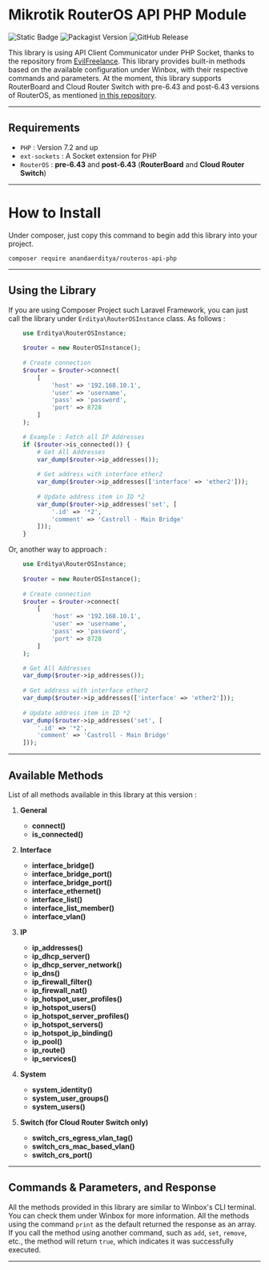 # Mikrotik RouterOS API PHP Module

![Static Badge](https://img.shields.io/badge/php-7.2_and_up-e74c3c?style=for-the-badge)
![Packagist Version](https://img.shields.io/packagist/v/anandaerditya/routeros-api-php?style=for-the-badge&logo=packagist&logoColor=ffffff&color=%23f28d1a&link=https%3A%2F%2Fpackagist.org%2Fpackages%2Fanandaerditya%2Frouteros-api-php)
![GitHub Release](https://img.shields.io/github/v/release/anandaerditya/routeros-api-php?style=for-the-badge&logo=github&label=github&color=1abc9c&link=https%3A%2F%2Fgithub.com%2Fanandaerditya%2Frouteros-api-php)

This library is using API Client Communicator under PHP Socket, thanks to the repository from [EvilFreelance](https://github.com/EvilFreelancer/routeros-api-php). This library provides built-in methods based on the available configuration under Winbox, with their respective commands and parameters. At the moment, this library supports RouterBoard and Cloud Router Switch with pre-6.43 and post-6.43 versions of RouterOS, as mentioned [in this repository](https://github.com/EvilFreelancer/routeros-api-php).

---

## Requirements

- `PHP` : Version 7.2 and up
- `ext-sockets` : A Socket extension for PHP
- `RouterOS` : **pre-6.43** and **post-6.43** (**RouterBoard** and **Cloud Router Switch**)

---

# How to Install

Under composer, just copy this command to begin add this library into your project.

    composer require anandaerditya/routeros-api-php

---

## Using the Library

If you are using Composer Project such Laravel Framework, you can just call the library under `Erditya\RouterOSInstance` class. As follows :


```php
    use Erditya\RouterOSInstance;
    
    $router = new RouterOSInstance();
    
    # Create connection
    $router = $router->connect(
        [
            'host' => '192.168.10.1',
            'user' => 'username',
            'pass' => 'password',
            'port' => 8728 
        ]
    );

    # Example : Fetch all IP Addresses
    if ($router->is_connected()) {
        # Get All Addresses
        var_dump($router->ip_addresses());
        
        # Get address with interface ether2
        var_dump($router->ip_addresses(['interface' => 'ether2']));
        
        # Update address item in ID *2
        var_dump($router->ip_addresses('set', [
            '.id' => '*2',
            'comment' => 'Castroll - Main Bridge'
        ]));
    }
```

Or, another way to approach :

```php
    use Erditya\RouterOSInstance;
    
    $router = new RouterOSInstance();
    
    # Create connection
    $router = $router->connect(
        [
            'host' => '192.168.10.1',
            'user' => 'username',
            'pass' => 'password',
            'port' => 8728 
        ]
    );

    # Get All Addresses
    var_dump($router->ip_addresses());
        
    # Get address with interface ether2
    var_dump($router->ip_addresses(['interface' => 'ether2']));
        
    # Update address item in ID *2
    var_dump($router->ip_addresses('set', [
        '.id' => '*2',
        'comment' => 'Castroll - Main Bridge'
    ]));
```

---
    
## Available Methods

List of all methods available in this library at this version :

1. **General**
    - **connect()**
    - **is_connected()**


2. **Interface**
   - **interface_bridge()**
   - **interface_bridge_port()**
   - **interface_bridge_port()**
   - **interface_ethernet()**
   - **interface_list()**
   - **interface_list_member()**
   - **interface_vlan()**


3. **IP**
   - **ip_addresses()**
   - **ip_dhcp_server()**
   - **ip_dhcp_server_network()**
   - **ip_dns()**
   - **ip_firewall_filter()**
   - **ip_firewall_nat()**
   - **ip_hotspot_user_profiles()**
   - **ip_hotspot_users()**
   - **ip_hotspot_server_profiles()**
   - **ip_hotspot_servers()**
   - **ip_hotspot_ip_binding()**
   - **ip_pool()**
   - **ip_route()**
   - **ip_services()**


4. **System**
   - **system_identity()**
   - **system_user_groups()**
   - **system_users()**


5. **Switch (for Cloud Router Switch only)**
   - **switch_crs_egress_vlan_tag()**
   - **switch_crs_mac_based_vlan()**
   - **switch_crs_port()**

---

## Commands & Parameters, and Response

All the methods provided in this library are similar to Winbox's CLI terminal. You can check them under Winbox for more information. All the methods using the command `print` as the default returned the response as an array. If you call the method using another command, such as `add`, `set`, `remove`, etc., the method will return `true`, which indicates it was successfully executed.

---

